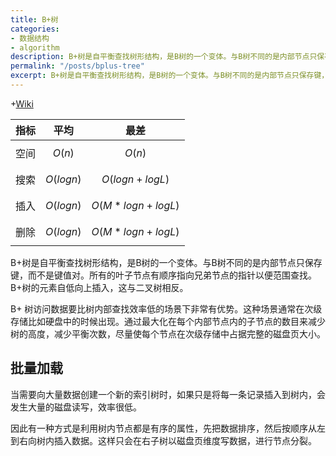 ```yaml
---
title: B+树
categories:
- 数据结构
- algorithm
description: B+树是自平衡查找树形结构，是B树的一个变体。与B树不同的是内部节点只保存键，而不是键值对。所有的叶子节点有顺序指向兄弟节点的指针以便范围查找。B+树的元素自低向上插入，这与二叉树相反。
permalink: "/posts/bplus-tree"
excerpt: B+树是自平衡查找树形结构，是B树的一个变体。与B树不同的是内部节点只保存键，而不是键值对。所有的叶子节点有顺序指向兄弟节点的指针以便范围查找。B+树的元素自低向上插入，这与二叉树相反。
---
```


+[Wiki](https://en.wikipedia.org/wiki/B%2B_tree)

| 指标	| 平均 | 最差 |
| --- | --- | --- |
| 空间 | $$O(n)$$ | $$O(n)$$ |
| 搜索 | $$O(log  n)$$ | $$O(log  n + log  L)$$ | 
| 插入 | $$O(log  n)$$ | $$O(M*log  n + log  L)$$ |
| 删除 | $$O(log  n)$$ | $$O(M*log  n + log  L)$$ |

B+树是自平衡查找树形结构，是B树的一个变体。与B树不同的是内部节点只保存键，而不是键值对。所有的叶子节点有顺序指向兄弟节点的指针以便范围查找。B+树的元素自低向上插入，这与二叉树相反。

B+ 树访问数据要比树内部查找效率低的场景下非常有优势。这种场景通常在次级存储比如硬盘中的时候出现。通过最大化在每个内部节点内的子节点的数目来减少树的高度，减少平衡次数，尽量使每个节点在次级存储中占据完整的磁盘页大小。

## 批量加载

当需要向大量数据创建一个新的索引树时，如果只是将每一条记录插入到树内，会发生大量的磁盘读写，效率很低。

因此有一种方式是利用树内节点都是有序的属性，先把数据排序，然后按顺序从左到右向树内插入数据。这样只会在右子树以磁盘页维度写数据，进行节点分裂。